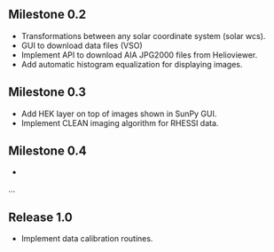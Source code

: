 ## Milestone 0.2
* Transformations between any solar coordinate system (solar wcs).
* GUI to download data files (VSO)
* Implement API to download AIA JPG2000 files from Helioviewer.
* Add automatic histogram equalization for displaying images.

## Milestone 0.3
* Add HEK layer on top of images shown in SunPy GUI.
* Implement CLEAN imaging algorithm for RHESSI data.

## Milestone 0.4
*

...
## Release 1.0
* Implement data calibration routines.